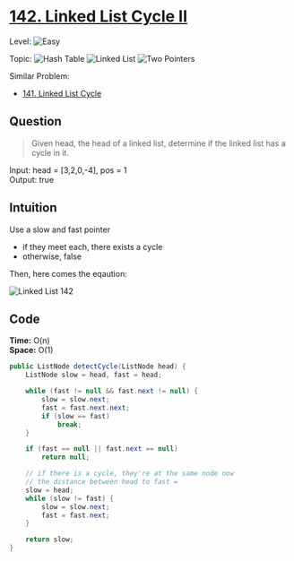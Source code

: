 # [142. Linked List Cycle II](https://leetcode.com/problems/linked-list-cycle/)

Level: ![Easy](https://img.shields.io/badge/-Easy-00b300)

Topic: ![Hash Table](https://img.shields.io/badge/-Hash_Table-0073e6) ![Linked List](https://img.shields.io/badge/-Linked_List-0066cc) ![Two Pointers](https://img.shields.io/badge/-Two_Pointers-aa80ff)

Similar Problem:

- [141. Linked List Cycle](0141.md)

## Question

> Given head, the head of a linked list, determine if the linked list has a cycle in it.

Input: head = [3,2,0,-4], pos = 1\
Output: true

## Intuition

Use a slow and fast pointer

- if they meet each, there exists a cycle
- otherwise, false

Then, here comes the eqaution:

![Linked List 142](/img/Linked-List-142.jpg)

## Code

**Time:** O(n)\
**Space:** O(1)

```java
public ListNode detectCycle(ListNode head) {
    ListNode slow = head, fast = head;

    while (fast != null && fast.next != null) {
        slow = slow.next;
        fast = fast.next.next;
        if (slow == fast)
            break;
    }

    if (fast == null || fast.next == null)
        return null;

    // if there is a cycle, they're at the same node now
    // the distance between head to fast =
    slow = head;
    while (slow != fast) {
        slow = slow.next;
        fast = fast.next;
    }

    return slow;
}
```
